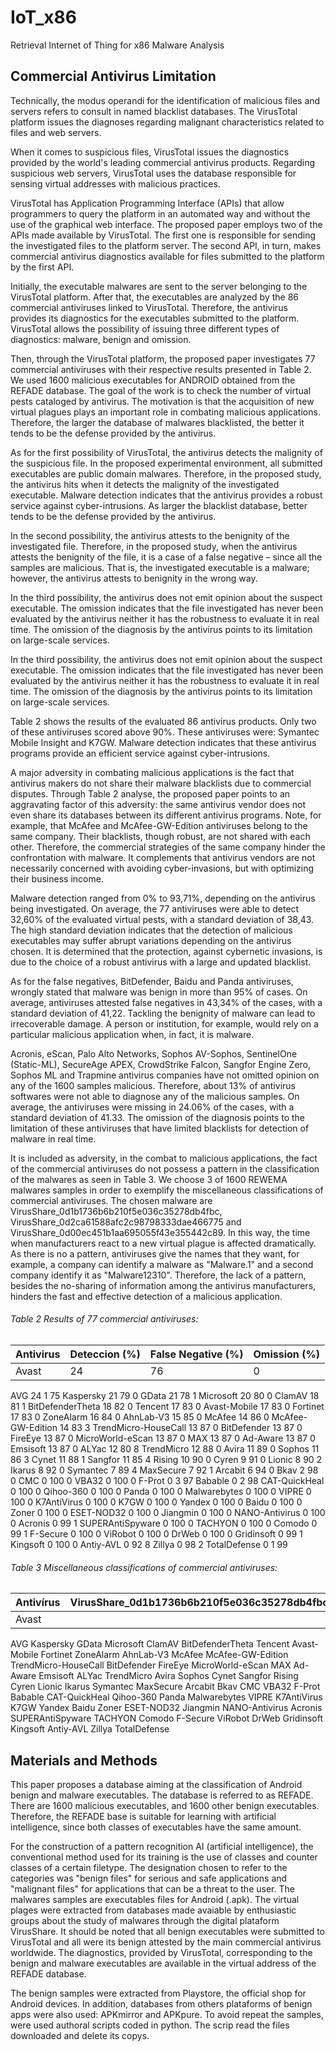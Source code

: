 # IoT_x86
  Retrieval Internet of Thing for x86 Malware Analysis 

## Commercial Antivirus Limitation

Technically, the modus operandi for the identification of malicious files and servers refers to consult in named blacklist databases. The VirusTotal platform issues the diagnoses regarding malignant characteristics related to files and web servers.

When it comes to suspicious files, VirusTotal issues the diagnostics provided by the world's leading commercial antivirus products. Regarding suspicious web servers, VirusTotal uses the database responsible for sensing virtual addresses with malicious practices.

VirusTotal has Application Programming Interface (APIs) that allow programmers to query the platform in an automated way and without the use of the graphical web interface. The proposed paper employs two of the APIs made available by VirusTotal. The first one is responsible for sending the investigated files to the platform server. The second API, in turn, makes commercial antivirus diagnostics available for files submitted to the platform by the first API.

Initially, the executable malwares are sent to the server belonging to the VirusTotal platform. After that, the executables are analyzed by the 86 commercial antiviruses linked to VirusTotal. Therefore, the antivirus provides its diagnostics for the executables submitted to the platform. VirusTotal allows the possibility of issuing three different types of diagnostics: malware, benign and omission.

Then, through the VirusTotal platform, the proposed paper investigates 77 commercial antiviruses with their respective results presented in Table 2. We used 1600 malicious executables for ANDROID obtained from the REFADE database. The goal of the work is to check the number of virtual pests cataloged by antivirus. The motivation is that the acquisition of new virtual plagues plays an important role in combating malicious applications. Therefore, the larger the database of malwares blacklisted, the better it tends to be the defense provided by the antivirus.

As for the first possibility of VirusTotal, the antivirus detects the malignity of the suspicious file. In the proposed experimental environment, all submitted executables are public domain malwares. Therefore, in the proposed study, the antivirus hits when it detects the malignity of the investigated executable. Malware detection indicates that the antivirus provides a robust service against cyber-intrusions. As larger the blacklist database, better tends to be the defense provided by the antivirus.

In the second possibility, the antivirus attests to the benignity of the investigated file. Therefore, in the proposed study, when the antivirus attests the benignity of the file, it is a case of a false negative – since all the samples are malicious. That is, the investigated executable is a malware; however, the antivirus attests to benignity in the wrong way.

In the third possibility, the antivirus does not emit opinion about the suspect executable. The omission indicates that the file investigated has never been evaluated by the antivirus neither it has the robustness to evaluate it in real time. The omission of the diagnosis by the antivirus points to its limitation on large-scale services.

In the third possibility, the antivirus does not emit opinion about the suspect executable. The omission indicates that the file investigated has never been evaluated by the antivirus neither it has the robustness to evaluate it in real time. The omission of the diagnosis by the antivirus points to its limitation on large-scale services.

Table 2 shows the results of the evaluated 86 antivirus products. Only two of these antiviruses scored above 90%. These antiviruses were: Symantec Mobile Insight and K7GW. Malware detection indicates that these antivirus programs provide an efficient service against cyber-intrusions.

A major adversity in combating malicious applications is the fact that antivirus makers do not share their malware blacklists due to commercial disputes. Through Table 2 analyse, the proposed paper points to an aggravating factor of this adversity: the same antivirus vendor does not even share its databases between its different antivirus programs. Note, for example, that McAfee and McAfee-GW-Edition antiviruses belong to the same company. Their blacklists, though robust, are not shared with each other. Therefore, the commercial strategies of the same company hinder the confrontation with malware. It complements that antivirus vendors are not necessarily concerned with avoiding cyber-invasions, but with optimizing their business income.

Malware detection ranged from 0% to 93,71%, depending on the antivirus being investigated. On average, the 77 antiviruses were able to detect 32,60% of the evaluated virtual pests, with a standard deviation of 38,43. The high standard deviation indicates that the detection of malicious executables may suffer abrupt variations depending on the antivirus chosen. It is determined that the protection, against cybernetic invasions, is due to the choice of a robust antivirus with a large and updated blacklist.

As for the false negatives, BitDefender, Baidu and Panda antiviruses, wrongly stated that malware was benign in more than 95% of cases. On average, antiviruses attested false negatives in 43,34% of the cases, with a standard deviation of 41,22. Tackling the benignity of malware can lead to irrecoverable damage. A person or institution, for example, would rely on a particular malicious application when, in fact, it is malware.

Acronis, eScan, Palo Alto Networks, Sophos AV-Sophos, SentinelOne (Static-ML), SecureAge APEX, CrowdStrike Falcon, Sangfor Engine Zero, Sophos ML and Trapmine antivirus companies have not omitted opinion on any of the 1600 samples malicious. Therefore, about 13% of antivirus softwares were not able to diagnose any of the malicious samples. On average, the antiviruses were missing in 24.06% of the cases, with a standard deviation of 41.33. The omission of the diagnosis points to the limitation of these antiviruses that have limited blacklists for detection of malware in real time.

It is included as adversity, in the combat to malicious applications, the fact of the commercial antiviruses do not possess a pattern in the classification of the malwares as seen in Table 3. We choose 3 of 1600 REWEMA malwares samples in order to exemplify the miscellaneous classifications of commercial antiviruses. The chosen malware are VirusShare_0d1b1736b6b210f5e036c35278db4fbc, VirusShare_0d2ca61588afc2c98798333dae466775 and VirusShare_0d00ec451b1aa695055f43e355442c89. In this way, the time when manufacturers react to a new virtual plague is affected dramatically. As there is no a pattern, antiviruses give the names that they want, for example, a company can identify a malware as "Malware.1" and a second company identify it as "Malware12310". Therefore, the lack of a pattern, besides the no-sharing of information among the antivirus manufacturers, hinders the fast and effective detection of a malicious application.

###### Table 2 Results of 77 commercial antiviruses:

Antivirus |	Deteccion (%) |	False Negative (%) |	Omission (%)
--------- | ------------- | ------------------ | -------------
Avast	| 24 | 	76 |	0 |
AVG	24	1	75
Kaspersky	21	79	0
GData	21	78	1
Microsoft	20	80	0
ClamAV	18	81	1
BitDefenderTheta	18	82	0
Tencent	17	83	0
Avast-Mobile	17	83	0
Fortinet	17	83	0
ZoneAlarm	16	84	0
AhnLab-V3	15	85	0
McAfee	14	86	0
McAfee-GW-Edition	14	83	3
TrendMicro-HouseCall	13	87	0
BitDefender	13	87	0
FireEye	13	87	0
MicroWorld-eScan	13	87	0
MAX	13	87	0
Ad-Aware	13	87	0
Emsisoft	13	87	0
ALYac	12	80	8
TrendMicro	12	88	0
Avira	11	89	0
Sophos	11	86	3
Cynet	11	88	1
Sangfor	11	85	4
Rising	10	90	0
Cyren	9	91	0
Lionic	8	90	2
Ikarus	8	92	0
Symantec	7	89	4
MaxSecure	7	92	1
Arcabit	6	94	0
Bkav	2	98	0
CMC	0	100	0
VBA32	0	100	0
F-Prot	0	3	97
Babable	0	2	98
CAT-QuickHeal	0	100	0
Qihoo-360	0	100	0
Panda	0	100	0
Malwarebytes	0	100	0
VIPRE	0	100	0
K7AntiVirus	0	100	0
K7GW	0	100	0
Yandex	0	100	0
Baidu	0	100	0
Zoner	0	100	0
ESET-NOD32	0	100	0
Jiangmin	0	100	0
NANO-Antivirus	0	100	0
Acronis	0	99	1
SUPERAntiSpyware	0	100	0
TACHYON	0	100	0
Comodo	0	99	1
F-Secure	0	100	0
ViRobot	0	100	0
DrWeb	0	100	0
Gridinsoft	0	99	1
Kingsoft	0	100	0
Antiy-AVL	0	92	8
Zillya	0	98	2
TotalDefense	0	1	99



###### Table 3 Miscellaneous classifications of commercial antiviruses:

Antivírus |	VirusShare_0d1b1736b6b210f5e036c35278db4fbc |	VirusShare_0d2ca61588afc2c98798333dae466775 |	VirusShare_0d00ec451b1aa695055f43e355442c89
--------- | ------------------------------------------- | ------------------------------------------- | --------------------------------------------
Avast | | | |
AVG
Kaspersky
GData
Microsoft
ClamAV
BitDefenderTheta
Tencent
Avast-Mobile
Fortinet
ZoneAlarm
AhnLab-V3
McAfee
McAfee-GW-Edition
TrendMicro-HouseCall
BitDefender
FireEye
MicroWorld-eScan
MAX
Ad-Aware
Emsisoft
ALYac
TrendMicro
Avira
Sophos
Cynet
Sangfor
Rising
Cyren
Lionic
Ikarus
Symantec
MaxSecure
Arcabit
Bkav
CMC
VBA32
F-Prot
Babable
CAT-QuickHeal
Qihoo-360
Panda
Malwarebytes
VIPRE
K7AntiVirus
K7GW
Yandex
Baidu
Zoner
ESET-NOD32
Jiangmin
NANO-Antivirus
Acronis
SUPERAntiSpyware
TACHYON
Comodo
F-Secure
ViRobot
DrWeb
Gridinsoft
Kingsoft
Antiy-AVL
Zillya
TotalDefense



## Materials and Methods

This paper proposes a database aiming at the classification of Android benign and malware executables. The database is referred to as REFADE. There are 1600 malicious executables, and 1600 other benign executables. Therefore, the REFADE base is suitable for learning with artificial intelligence, since both classes of executables have the same amount.

For the construction of a pattern recognition AI (artificial intelligence), the conventional method used for its training is the use of classes and counter classes of a certain filetype. The designation chosen to refer to the categories was "benign files" for serious and safe applications and "malignant files" for applications that can be a threat to the user. The malwares samples are executables files for Android (.apk). The virtual plages were extracted from databases made avaiable by enthusiastic groups about the study of malwares through the digital plataform VirusShare. It should be noted that all benign executables were submitted to VirusTotal and all were its benign attested by the main commercial antivirus worldwide. The diagnostics, provided by VirusTotal, corresponding to the benign and malware executables are available in the virtual address of the REFADE database.

The benign samples were extracted from Playstore, the official shop for Android devices. In addition, databases from others plataforms of benign apps were also used: APKmirror and APKpure. To avoid repeat the samples, were used authoral scripts coded in python. The scrip read the files downloaded and delete its copys.
